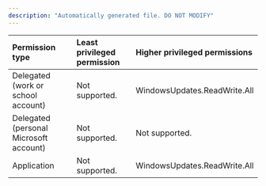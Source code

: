 ```yaml
---
description: "Automatically generated file. DO NOT MODIFY"
---
```


|Permission type|Least privileged permission|Higher privileged permissions|
|:---|:---|:---|
|Delegated (work or school account)|Not supported.|WindowsUpdates.ReadWrite.All|
|Delegated (personal Microsoft account)|Not supported.|Not supported.|
|Application|Not supported.|WindowsUpdates.ReadWrite.All|

